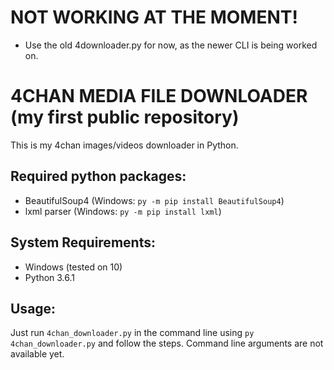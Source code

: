 # NOT WORKING AT THE MOMENT!
* Use the old 4downloader.py for now, as the newer CLI is being worked on.


# 4CHAN MEDIA FILE DOWNLOADER (my first public repository)
This is my 4chan images/videos downloader in Python.

## Required python packages:
* BeautifulSoup4 (Windows: `py -m pip install BeautifulSoup4`)
* lxml parser (Windows: `py -m pip install lxml`)

## System Requirements:
* Windows (tested on 10)
* Python 3.6.1

## Usage:
Just run `4chan_downloader.py` in the command line using `py 4chan_downloader.py` and follow the steps. Command line arguments are not available yet.


